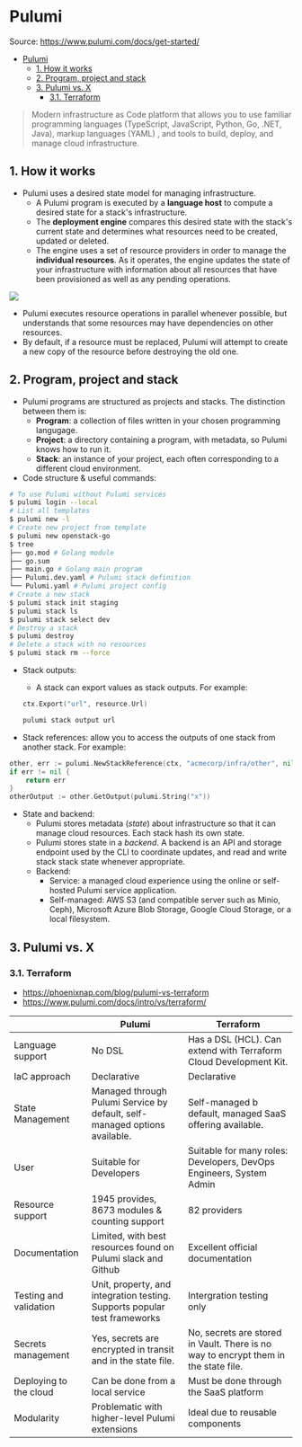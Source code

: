 # Pulumi

Source: <https://www.pulumi.com/docs/get-started/>

- [Pulumi](#pulumi)
  - [1. How it works](#1-how-it-works)
  - [2. Program, project and stack](#2-program-project-and-stack)
  - [3. Pulumi vs. X](#3-pulumi-vs-x)
    - [3.1. Terraform](#31-terraform)

> Modern infrastructure as Code platform that allows you to use familiar programming languages (TypeScript, JavaScript, Python, Go, .NET, Java), markup languages (YAML) ,  and tools to build, deploy, and manage cloud infrastructure.

## 1. How it works

- Pulumi uses a desired state model for managing infrastructure.
  - A Pulumi program is executed by a **language host** to compute a desired state for a stack's infrastructure.
  - The **deployment engine** compares this desired state with the stack's current state and determines what resources need to be created, updated or deleted.
  - The engine uses a set of resource providers in order to manage the **individual resources**. As it operates, the engine updates the state of your infrastructure with information about all resources that have been provisioned as well as any pending operations.

![](https://www.pulumi.com/images/docs/reference/engine-block-diagram.png)

- Pulumi executes resource operations in parallel whenever possible, but understands that some resources may have dependencies on other resources.
- By default, if a resource must be replaced, Pulumi will attempt to create a new copy of the resource before destroying the old one.

## 2. Program, project and stack

- Pulumi programs are structured as projects and stacks. The distinction between them is:
  - **Program**: a collection of files written in your chosen programming langugage.
  - **Project**: a directory containing a program, with metadata, so Pulumi knows how to run it.
  - **Stack**: an instance of your project, each often corresponding to a different cloud environment.
- Code structure & useful commands:

```bash
# To use Pulumi without Pulumi services
$ pulumi login --local
# List all templates
$ pulumi new -l
# Create new project from template
$ pulumi new openstack-go
$ tree
├── go.mod # Golang module
├── go.sum
├── main.go # Golang main program
├── Pulumi.dev.yaml # Pulumi stack definition
└── Pulumi.yaml # Pulumi project config
# Create a new stack
$ pulumi stack init staging
$ pulumi stack ls
$ pulumi stack select dev
# Destroy a stack
$ pulumi destroy
# Delete a stack with no resources
$ pulumi stack rm --force
```

- Stack outputs:
  - A stack can export values as stack outputs. For example:

  ```go
  ctx.Export("url", resource.Url)
  ```

  ```bash
  pulumi stack output url
  ```

- Stack references: allow you to access the outputs of one stack from another stack. For example:

```go
other, err := pulumi.NewStackReference(ctx, "acmecorp/infra/other", nil)
if err != nil {
    return err
}
otherOutput := other.GetOutput(pulumi.String("x"))
```

- State and backend:
  - Pulumi stores metadata (*state*) about infrastructure so that it can manage cloud resources. Each stack hash its own state.
  - Pulumi stores state in a *backend*. A backend is an API and storage endpoint used by the CLI to coordinate updates, and read and write stack stack state whenever appropriate.
  - Backend:
    - Service: a managed cloud experience using the online or self-hosted Pulumi service application.
    - Self-managed: AWS S3 (and compatible server such as Minio, Ceph), Microsoft Azure Blob Storage, Google Cloud Storage, or a local filesystem.

## 3. Pulumi vs. X

### 3.1. Terraform

- <https://phoenixnap.com/blog/pulumi-vs-terraform>
- <https://www.pulumi.com/docs/intro/vs/terraform/>

|                        | Pulumi                                                                     | Terraform                                                                           |
| ---------------------- | -------------------------------------------------------------------------- | ----------------------------------------------------------------------------------- |
| Language support       | No DSL                                                                     | Has a DSL (HCL). Can extend with Terraform Cloud Development Kit.                   |
| IaC approach           | Declarative                                                                | Declarative                                                                         |
| State Management       | Managed through Pulumi Service by default, self-managed options available. | Self-managed b default, managed SaaS offering available.                            |
| User                   | Suitable for Developers                                                    | Suitable for many roles: Developers, DevOps Engineers, System Admin                 |
| Resource support       | 1945 provides, 8673 modules & counting support                             | 82 providers                                                                        |
| Documentation          | Limited, with best resources found on Pulumi slack and Github              | Excellent official documentation                                                    |
| Testing and validation | Unit, property, and integration testing. Supports popular test frameworks  | Intergration testing only                                                           |
| Secrets management     | Yes, secrets are encrypted in transit and in the state file.               | No, secrets are stored in Vault. There is no way to encrypt them in the state file. |
| Deploying to the cloud | Can be done from a local service                                           | Must be done through  the SaaS platform                                             |
| Modularity             | Problematic with higher-level Pulumi extensions                            | Ideal due to reusable components                                                    |
